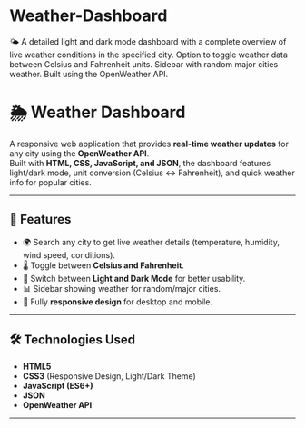 # Weather-Dashboard
 🌤️ A detailed light and dark mode dashboard with a complete overview of live weather conditions in the specified city. Option to toggle weather data between Celsius and Fahrenheit units. Sidebar with random major cities weather. Built using the OpenWeather API.


# 🌦️ Weather Dashboard

A responsive web application that provides **real-time weather updates** for any city using the **OpenWeather API**.  
Built with **HTML, CSS, JavaScript, and JSON**, the dashboard features light/dark mode, unit conversion (Celsius ↔ Fahrenheit), and quick weather info for popular cities.  

---

## 🚀 Features
- 🌍 Search any city to get live weather details (temperature, humidity, wind speed, conditions).  
- 🌡️ Toggle between **Celsius and Fahrenheit**.  
- 🌙 Switch between **Light and Dark Mode** for better usability.  
- 📊 Sidebar showing weather for random/major cities.  
- 📱 Fully **responsive design** for desktop and mobile.  

---


## 🛠️ Technologies Used
- **HTML5**  
- **CSS3** (Responsive Design, Light/Dark Theme)  
- **JavaScript (ES6+)**  
- **JSON**  
- **OpenWeather API**  

---
